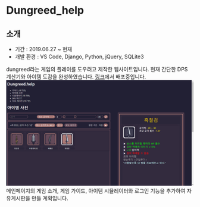 # Dungreed_help

## 소개
- 기간 : 2019.06.27 ~ 현재
- 개발 환경 : VS Code, Django, Python,  jQuery, SQLite3

dungreed라는 게임의 플레이를 도우려고 제작한 웹사이트입니다.
현재 간단한 DPS 계산기와 아이템 도감을 완성하였습니다.
[링크]( http://www.dungreed-help.shop/ )에서 배포중입니다.
![아이템 사전](./item_dict.png)
메인페이지의 게임 소개, 게임 가이드, 아이템 시뮬레이터와 로그인 기능을 추가하여 자유게시판을 만들 계획입니다.
